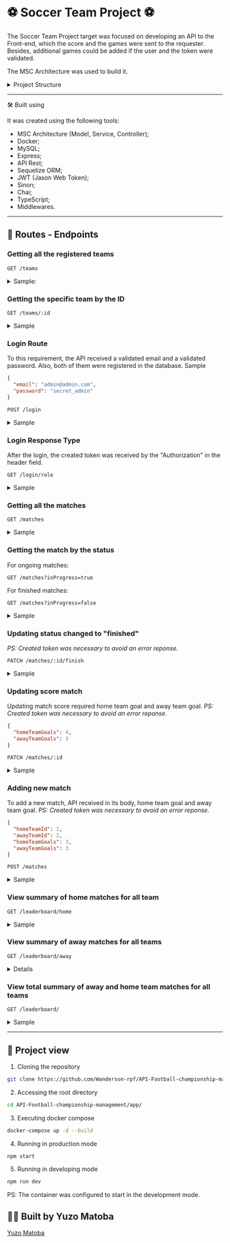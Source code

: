 # ⚽ Soccer Team Project  ⚽

The Soccer Team Project target was focused on developing an API to the Front-end, which the score and the games were sent to the requester. Besides, additional games could be added if the user and the token were validated.

The MSC Architecture was used to build it.

<details><summary>Project Structure</summary></br>

This project was structured in 4 parts:

:one: Database:
Database was responsible for obtaining the data to the Back-end.

:two: Back-end:
From the port 3001, the Back-end requested the required data;
The app was initialized from the following path: app/backend/src/server.ts;
It was ensured that the express was executed and the app listened through the port the enviroment variables;

:three: Front-end:
The Front-end was built by the teachers.

:four: Docker:
The docker compose command had the responsability to gather all the containers (Back-end, Front-end and Database) and take them up through the "npm run compose:up" command;

</details>

---
🛠️ Built using

It was created using the following tools:
- MSC Architecture (Model, Service, Controller);
- Docker;
- MySQL;
- Express;
- API Rest;
- Sequelize ORM;
- JWT (Jason Web Token);
- Sinon;
- Chai;
- TypeScript;
- Middlewares.

---
## 💙 Routes - Endpoints

### Getting all the registered teams
``` http
GET /teams
```
<details><summary>Sample:</summary></br>

Successful case (status: 200):
```json
[
  {
    "id": 1,
    "teamName": "Botafogo"
  },
  {
    "id": 2,
    "teamName": "Corinthians"
  },
  ...
  {
    "id": 6,
    "teamName": "Ferroviária"
  },
  {
    "id": 16,
    "teamName": "São Paulo"
  }
]
```
</details>

### Getting the specific team by the ID
``` http
GET /teams/:id
```
<details><summary>Sample</summary></br>

Successful case (status: 200):
```json
  {
	"id": 6,
	"teamName": "Ferroviária"
  }
```
</details>

### Login Route

To this requirement, the API received a validated email and a validated password. Also, both of them were registered in the database.
Sample
```json
{
  "email": "admin@admin.com",
  "password": "secret_admin"
}
```
``` http
POST /login
```
<details><summary>Sample</summary></br>

Successful case (status: 200):
```json
{
  "token": *created token here 
}
```
Error case (status: 400):
```json
{
  "message": "All fields must be filled"
}
```
Error case (status: 401):
```json
{
  "message": "Invalid email or password"
}
```

</details>

### Login Response Type

After the login, the created token was received by the "Authorization" in the header field.

``` http
GET /login/role
```
<details><summary>Sample</summary></br>

Successful case (status: 200):
```json
{
  "role": "admin"
}
```
Error case (satus: 401):
```json
{
 "message": "Token not found"
}

or

{
  "message": "Token must be a valid token"
}
```

</details>

### Getting all the matches
``` http
GET /matches
```
<details><summary>Sample</summary></br>

Successful case (status: 200):
```json
[
  {
    "id": 4,
    "homeTeamId": 13,
    "homeTeamGoals": 3,
    "awayTeamId": 4,
    "awayTeamGoals": 1,
    "inProgress": false,
    "homeTeam": {
      "teamName": "São Paulo"
    },
    "awayTeam": {
      "teamName": "Ferroviária"
    }
  },
  ...
  {
    "id": 54,
    "homeTeamId": 7,
    "homeTeamGoals": 1,
    "awayTeamId": 9,
    "awayTeamGoals": 2,
    "inProgress": true,
    "homeTeam": {
      "teamName": "Palmeiras"
    },
    "awayTeam": {
      "teamName": "São Paulo"
    }
  },
  {
    "id": 48,
    "homeTeamId": 11,
    "homeTeamGoals": 1,
    "awayTeamId": 2,
    "awayTeamGoals": 1,
    "inProgress": true,
    "homeTeam": {
      "teamName": "Grêmio"
    },
    "awayTeam": {
      "teamName": "Corinthians"
    }
  }
]
```

</details>

### Getting the match by the status

For ongoing matches:
``` http
GET /matches?inProgress=true
```

For finished matches:
``` http
GET /matches?inProgress=false
```
<details><summary>Sample</summary></br>

Successful case (status: 200):
```json
[
  {
    "id": 14,
    "homeTeamId": 15,
    "homeTeamGoals": 2,
    "awayTeamId": 7,
    "awayTeamGoals": 0,
    "inProgress": true,
    "homeTeam": {
      "teamName": "Atlético Mineiro"
    },
    "awayTeam": {
      "teamName": "Grêmio"
    }
  },
  ...
  {
    "id": 39,
    "homeTeamId": 13,
    "homeTeamGoals": 1,
    "awayTeamId": 3,
    "awayTeamGoals": 1,
    "inProgress": true,
    "homeTeam": {
      "teamName": "São Paulo"
    },
    "awayTeam": {
      "teamName": "Real Brasília"
    }
  }
]
```
Error case (status: 500):
```json
{
  "message": "Invalid parameter"
}
```

</details>

### Updating status changed to "finished"
*PS: Created token was necessary to avoid an error reponse.*

``` http
PATCH /matches/:id/finish
```
<details><summary>Sample</summary></br>

Successful case (status: 200):
```json
{
  "message": "Finished"
}
```
Error case (status: 404):
```json
{
  "message": "Match not found"
}
```
</details>

### Updating score match
Updating match score required home team goal and away team goal.
*PS: Created token was necessary to avoid an error reponse.*

```json
{
  "homeTeamGoals": 4,
  "awayTeamGoals": 3
}
```

``` http
PATCH /matches/:id
```

<details><summary>Sample</summary></br>

Successful case (status: 200):
```json
{
  "message": "Score updated"
}
```
Error case (statu: 404):
```json
{
  "message": "Match not found"
}
```

</details>

### Adding new match
To add a new match, API received in its body, home team goal and away team goal.
*PS: Created token was necessary to avoid an error reponse.*

```json
{
  "homeTeamId": 1, 
  "awayTeamId": 2, 
  "homeTeamGoals": 3,
  "awayTeamGoals": 3
}
```

``` http
POST /matches
```

<details><summary>Sample</summary></br>

Successful case (status: 201):
```json
{
  "id": 49,
  "homeTeamId": 1,
  "awayTeamId": 2,
  "homeTeamGoals": 2,
  "awayTeamGoals": 2,
  "inProgress": true
}
```

</details>

### View summary of home matches for all team

``` http
GET /leaderboard/home
```

<details><summary>Sample</summary></br>

Successful case (status: 200):

```json
[
  {
    "name": "São Paulo",
    "totalPoints": 9,
    "totalGames": 3,
    "totalVictories": 3,
    "totalDraws": 0,
    "totalLosses": 0,
    "goalsFavor": 9,
    "goalsOwn": 3,
    "goalsBalance": 6,
    "efficiency": "100.00"
  },
  {
    "name": "Grêmio",
    "totalPoints": 7,
    "totalGames": 3,
    "totalVictories": 2,
    "totalDraws": 1,
    "totalLosses": 0,
    "goalsFavor": 10,
    "goalsOwn": 5,
    "goalsBalance": 5,
    "efficiency": "77.78"
  },
  ...
  {
    "name": "Corinthians",
    "totalPoints": 0,
    "totalGames": 3,
    "totalVictories": 0,
    "totalDraws": 0,
    "totalLosses": 3,
    "goalsFavor": 0,
    "goalsOwn": 4,
    "goalsBalance": -4,
    "efficiency": "0.00"
  }
]
```

</details>

### View summary of away matches for all teams

``` http
GET /leaderboard/away
```
<details>Sample</summary></br>

Successful case (status: 200):

```json
[
  {
    "name": "Palmeiras",
    "totalPoints": 6,
    "totalGames": 2,
    "totalVictories": 2,
    "totalDraws": 0,
    "totalLosses": 0,
    "goalsFavor": 7,
    "goalsOwn": 0,
    "goalsBalance": 7,
    "efficiency": "100.00"
  },
  {
    "name": "Corinthians",
    "totalPoints": 6,
    "totalGames": 3,
    "totalVictories": 2,
    "totalDraws": 0,
    "totalLosses": 1,
    "goalsFavor": 6,
    "goalsOwn": 2,
    "goalsBalance": 4,
    "efficiency": "66.67"
  },
  ...
  {
    "name": "Napoli-SC",
    "totalPoints": 0,
    "totalGames": 4,
    "totalVictories": 0,
    "totalDraws": 0,
    "totalLosses": 4,
    "goalsFavor": 1,
    "goalsOwn": 13,
    "goalsBalance": -12,
    "efficiency": "0.00"
  }
]
```

</details>


### View total summary of away and home team matches for all teams

``` http
GET /leaderboard/
```

<details><summary>Sample</summary></br>

Successful case (status: 200):
```json
[
  {
    "name": "Palmeiras",
    "totalPoints": 13,
    "totalGames": 5,
    "totalVictories": 4,
    "totalDraws": 1,
    "totalLosses": 0,
    "goalsFavor": 17,
    "goalsOwn": 5,
    "goalsBalance": 12,
    "efficiency": "86.67"
  },
  {
    "name": "Corinthians",
    "totalPoints": 12,
    "totalGames": 5,
    "totalVictories": 4,
    "totalDraws": 0,
    "totalLosses": 1,
    "goalsFavor": 12,
    "goalsOwn": 3,
    "goalsBalance": 9,
    "efficiency": "80.00"
  },
  ...
  {
    "name": "Napoli-SC",
    "totalPoints": 2,
    "totalGames": 6,
    "totalVictories": 0,
    "totalDraws": 2,
    "totalLosses": 4,
    "goalsFavor": 3,
    "goalsOwn": 15,
    "goalsBalance": -12,
    "efficiency": "11.11"
  }
]
```

</details>

---

## 🚀 Project view

1. Cloning the repository
 
```bash
git clone https://github.com/Wanderson-rpf/API-Football-championship-management.git
```

2. Accessing the root directory

```bash
cd API-Football-championship-management/app/
```

3. Executing docker compose

```bash
docker-compose up -d --build
```

4. Running in production mode

```bash
npm start
```

5. Running in developing mode

```bash
npm run dev
```

PS: The container was configured to start in the development mode.

## :man_technologist: Built by Yuzo Matoba
[Yuzo Matoba](https://www.linkedin.com/in/fabio-yuzo/)


